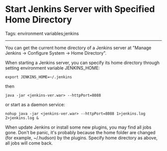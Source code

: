 # Start Jenkins Server with Specified Home Directory
Tags: environment variables;jenkins

------

You can get the current home directory of a Jenkins server at "Manage Jenkins -> Configure System -> Home Directory".

When starting a Jenkins server, you can specify its home directory through setting environment variable JENKINS_HOME:

    export JENKINS_HOME=~/.jenkins

then 

    java -jar <jenkins-ver.war> --httpPort=8088

or start as a daemon service:

    nohup java -jar <jenkins-ver.war> --httpPort=8088 1>jenkins.log 2>jenkins.log &

When update Jenkins or install some new plugins, you may find all jobs gone. Don't be panic, it's probably because the home folder are changed (for example, ~/.hudson) by the plugins. Specify home directory as above, all jobs will come back.
